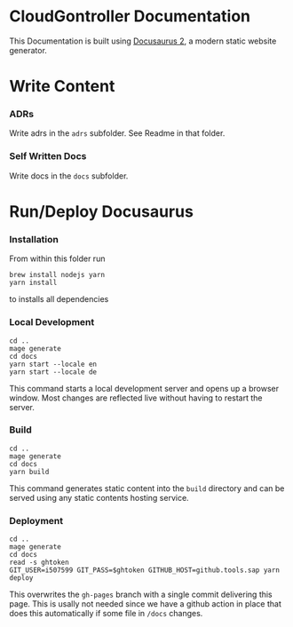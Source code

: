 # CloudGontroller Documentation

This Documentation is built using [Docusaurus 2](https://docusaurus.io/), a modern static website generator.

# Write Content

### ADRs
Write adrs in the `adrs` subfolder. See Readme in that folder.

### Self Written Docs
Write docs in the `docs` subfolder.

# Run/Deploy Docusaurus
### Installation

From within this folder run
```console
brew install nodejs yarn
yarn install
```
to installs all dependencies

### Local Development

```console
cd ..
mage generate
cd docs
yarn start --locale en
yarn start --locale de
```
This command starts a local development server and opens up a browser window. Most changes are reflected live without having to restart the server.

### Build

```console
cd ..
mage generate
cd docs
yarn build
```

This command generates static content into the `build` directory and can be served using any static contents hosting service.

### Deployment

```console
cd ..
mage generate
cd docs
read -s ghtoken
GIT_USER=i507599 GIT_PASS=$ghtoken GITHUB_HOST=github.tools.sap yarn deploy
```
This overwrites the `gh-pages` branch with a single commit delivering this page.
This is usally not needed since we have a github action in place that does this automatically if some file in `/docs` changes.